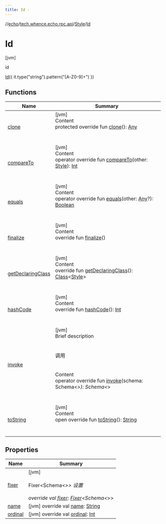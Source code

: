 ```yaml
---
title: Id -
---
```

//[echo](../../../index.md)/[tech.whence.echo.rpc.api](../../index.md)/[Style](../index.md)/[Id](index.md)



# Id  
 [jvm] 

id

[Id](index.md)({ it.type("string").pattern("[A-Z0-9]+") })  
  
   


## Functions  
  
|  Name|  Summary| 
|---|---|
| [clone](../../../tech.whence.echo.webclient.response/-response-mocker/-purpose/-p-a-r-s-e-d/index.md#kotlin/Enum/clone/#/PointingToDeclaration/)| [jvm]  <br>Content  <br>protected override fun [clone](../../../tech.whence.echo.webclient.response/-response-mocker/-purpose/-p-a-r-s-e-d/index.md#kotlin/Enum/clone/#/PointingToDeclaration/)(): [Any](https://kotlinlang.org/api/latest/jvm/stdlib/kotlin/-any/index.html)  <br><br><br>
| [compareTo](../-none/index.md#kotlin/Enum/compareTo/#tech.whence.echo.rpc.api.Style/PointingToDeclaration/)| [jvm]  <br>Content  <br>operator override fun [compareTo](../-none/index.md#kotlin/Enum/compareTo/#tech.whence.echo.rpc.api.Style/PointingToDeclaration/)(other: [Style](../index.md)): [Int](https://kotlinlang.org/api/latest/jvm/stdlib/kotlin/-int/index.html)  <br><br><br>
| [equals](../../../tech.whence.echo.webclient.response/-response-mocker/-purpose/-p-a-r-s-e-d/index.md#kotlin/Enum/equals/#kotlin.Any?/PointingToDeclaration/)| [jvm]  <br>Content  <br>operator override fun [equals](../../../tech.whence.echo.webclient.response/-response-mocker/-purpose/-p-a-r-s-e-d/index.md#kotlin/Enum/equals/#kotlin.Any?/PointingToDeclaration/)(other: [Any](https://kotlinlang.org/api/latest/jvm/stdlib/kotlin/-any/index.html)?): [Boolean](https://kotlinlang.org/api/latest/jvm/stdlib/kotlin/-boolean/index.html)  <br><br><br>
| [finalize](../../../tech.whence.echo.webclient.response/-response-mocker/-purpose/-p-a-r-s-e-d/index.md#kotlin/Enum/finalize/#/PointingToDeclaration/)| [jvm]  <br>Content  <br>override fun [finalize](../../../tech.whence.echo.webclient.response/-response-mocker/-purpose/-p-a-r-s-e-d/index.md#kotlin/Enum/finalize/#/PointingToDeclaration/)()  <br><br><br>
| [getDeclaringClass](../../../tech.whence.echo.webclient.response/-response-mocker/-purpose/-p-a-r-s-e-d/index.md#kotlin/Enum/getDeclaringClass/#/PointingToDeclaration/)| [jvm]  <br>Content  <br>override fun [getDeclaringClass](../../../tech.whence.echo.webclient.response/-response-mocker/-purpose/-p-a-r-s-e-d/index.md#kotlin/Enum/getDeclaringClass/#/PointingToDeclaration/)(): [Class](https://docs.oracle.com/javase/8/docs/api/java/lang/Class.html)<[Style](../index.md)>  <br><br><br>
| [hashCode](../../../tech.whence.echo.webclient.response/-response-mocker/-purpose/-p-a-r-s-e-d/index.md#kotlin/Enum/hashCode/#/PointingToDeclaration/)| [jvm]  <br>Content  <br>override fun [hashCode](../../../tech.whence.echo.webclient.response/-response-mocker/-purpose/-p-a-r-s-e-d/index.md#kotlin/Enum/hashCode/#/PointingToDeclaration/)(): [Int](https://kotlinlang.org/api/latest/jvm/stdlib/kotlin/-int/index.html)  <br><br><br>
| [invoke](../invoke.md)| [jvm]  <br>Brief description  <br><br><br>调用<br><br>  <br>Content  <br>operator override fun [invoke](../invoke.md)(schema: Schema<*>): Schema<*>  <br><br><br>
| [toString](../../../tech.whence.echo.webclient.response/-response-mocker/-purpose/-p-a-r-s-e-d/index.md#kotlin/Enum/toString/#/PointingToDeclaration/)| [jvm]  <br>Content  <br>open override fun [toString](../../../tech.whence.echo.webclient.response/-response-mocker/-purpose/-p-a-r-s-e-d/index.md#kotlin/Enum/toString/#/PointingToDeclaration/)(): [String](https://kotlinlang.org/api/latest/jvm/stdlib/kotlin/-string/index.html)  <br><br><br>


## Properties  
  
|  Name|  Summary| 
|---|---|
| [fixer](index.md#tech.whence.echo.rpc.api/Style.Id/fixer/#/PointingToDeclaration/)|  [jvm] <br><br>Fixer<Schema<*>> 设置<br><br>override val [fixer](index.md#tech.whence.echo.rpc.api/Style.Id/fixer/#/PointingToDeclaration/): [Fixer](../../../tech.whence.echo.function/-fixer/index.md)<Schema<*>>   <br>
| [name](index.md#tech.whence.echo.rpc.api/Style.Id/name/#/PointingToDeclaration/)|  [jvm] override val [name](index.md#tech.whence.echo.rpc.api/Style.Id/name/#/PointingToDeclaration/): [String](https://kotlinlang.org/api/latest/jvm/stdlib/kotlin/-string/index.html)   <br>
| [ordinal](index.md#tech.whence.echo.rpc.api/Style.Id/ordinal/#/PointingToDeclaration/)|  [jvm] override val [ordinal](index.md#tech.whence.echo.rpc.api/Style.Id/ordinal/#/PointingToDeclaration/): [Int](https://kotlinlang.org/api/latest/jvm/stdlib/kotlin/-int/index.html)   <br>

